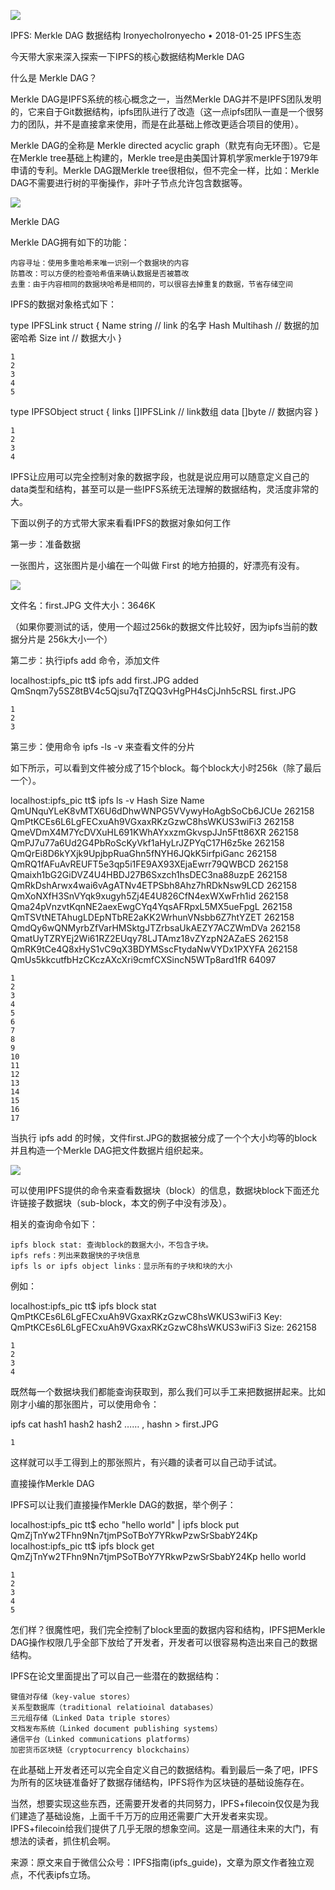 
![](/ipfs/img/ipfs_merkle01.bmp)

IPFS: Merkle DAG 数据结构
IronyechoIronyecho
 • 2018-01-25 IPFS生态	

今天带大家来深入探索一下IPFS的核心数据结构Merkle DAG

什么是 Merkle DAG？

Merkle DAG是IPFS系统的核心概念之一，当然Merkle DAG并不是IPFS团队发明的，它来自于Git数据结构，ipfs团队进行了改造（这一点ipfs团队一直是一个很努力的团队，并不是直接拿来使用，而是在此基础上修改更适合项目的使用）。

Merkle DAG的全称是 Merkle directed acyclic graph（默克有向无环图）。它是在Merkle tree基础上构建的，Merkle tree是由美国计算机学家merkle于1979年申请的专利。Merkle DAG跟Merkle tree很相似，但不完全一样，比如：Merkle DAG不需要进行树的平衡操作，非叶子节点允许包含数据等。

![](/ipfs/img/ipfs_merkle02.bmp)

Merkle DAG

Merkle DAG拥有如下的功能：

    内容寻址：使用多重哈希来唯一识别一个数据块的内容
    防篡改：可以方便的检查哈希值来确认数据是否被篡改
    去重：由于内容相同的数据块哈希是相同的，可以很容去掉重复的数据，节省存储空间

IPFS的数据对象格式如下：

type IPFSLink struct {
  Name string             // link 的名字
  Hash Multihash        // 数据的加密哈希
  Size int                    // 数据大小
}

    1
    2
    3
    4
    5

type IPFSObject struct {
  links []IPFSLink             // link数组
  data []byte        // 数据内容
}

    1
    2
    3
    4

IPFS让应用可以完全控制对象的数据字段，也就是说应用可以随意定义自己的data类型和结构，甚至可以是一些IPFS系统无法理解的数据结构，灵活度非常的大。

下面以例子的方式带大家来看看IPFS的数据对象如何工作

第一步：准备数据

一张图片，这张图片是小编在一个叫做 First 的地方拍摄的，好漂亮有没有。

![](/ipfs/img/ipfs_merkle03.bmp)

文件名：first.JPG  文件大小：3646K

（如果你要测试的话，使用一个超过256k的数据文件比较好，因为ipfs当前的数据分片是 256k大小一个）

第二步：执行ipfs add 命令，添加文件

localhost:ipfs_pic tt$ ipfs add first.JPG
added
QmSnqm7y5SZ8tBV4c5Qjsu7qTZQQ3vHgPH4sCjJnh5cRSL first.JPG

    1
    2
    3

第三步：使用命令 ipfs -ls -v 来查看文件的分片

如下所示，可以看到文件被分成了15个block。每个block大小时256k（除了最后一个）。

localhost:ipfs_pic tt$ ipfs ls -v
Hash                                           Size   Name
QmUNquYLeK8vMTX6U6dDhwWNPG5VVywyHoAgbSoCb6JCUe 262158
QmPtKCEs6L6LgFECxuAh9VGxaxRKzGzwC8hsWKUS3wiFi3 262158
QmeVDmX4M7YcDVXuHL691KWhAYxxzmGkvspJJn5Ftt86XR 262158
QmPJ7u77a6Ud2G4PbRoScKyVkf1aHyLrJZPYqC17H6z5ke 262158
QmQrEi8D6kYXjk9UpjbpRuaGhn5fNYH6JQkK5irfpiGanc 262158
QmRQ1fAFuAvREUFT5e3qp5i1FE9AX93XEjaEwrr79QWBCD 262158
Qmaixh1bG2GiDVZ4U4HBDJ27B6Sxzch1hsDEC3na88uzpE 262158
QmRkDshArwx4wai6vAgATNv4ETPSbh8Ahz7hRDkNsw9LCD 262158
QmXoNXfH3SnVYqk9xugyh5Zj4E4U826CfN4exWXwFrh1id 262158
Qma24pVnzvtKqnNE2aexEwgCYq4YqsAFRpxL5MX5ueFpgL 262158
QmTSVtNETAhugLDEpNTbRE2aKK2WrhunVNsbb6Z7htYZET 262158
QmdQy6wQNMyrbZfVarHMSktgJTZrbsaUkAEZY7ACZWmDVa 262158
QmatUyTZRYEj2Wi61RZ2EUqy78LJTAmz18vZYzpN2AZaES 262158
QmRK9tCe4Q8xHyS1vC9qX3BDYMSscFtydaNwVYDx1PXYFA 262158
QmUs5kkcutfbHzCKczAXcXri9cmfCXSincN5WTp8ard1fR 64097

    1
    2
    3
    4
    5
    6
    7
    8
    9
    10
    11
    12
    13
    14
    15
    16
    17

当执行 ipfs add 的时候，文件first.JPG的数据被分成了一个个大小均等的block并且构造一个Merkle DAG把文件数据片组织起来。


![](/ipfs/img/ipfs_merkle04.bmp)

可以使用IPFS提供的命令来查看数据块（block）的信息，数据块block下面还允许链接子数据块（sub-block，本文的例子中没有涉及）。

相关的查询命令如下：

    ipfs block stat: 查询block的数据大小，不包含子块。
    ipfs refs：列出来数据快的子块信息
    ipfs ls or ipfs object links：显示所有的子块和块的大小

例如：

localhost:ipfs_pic tt$ ipfs block stat
QmPtKCEs6L6LgFECxuAh9VGxaxRKzGzwC8hsWKUS3wiFi3
Key: QmPtKCEs6L6LgFECxuAh9VGxaxRKzGzwC8hsWKUS3wiFi3
Size: 262158

    1
    2
    3
    4

既然每一个数据块我们都能查询获取到，那么我们可以手工来把数据拼起来。比如刚才小编的那张图片，可以使用命令：

ipfs cat hash1 hash2 hash2 …… , hashn > first.JPG

    1

这样就可以手工得到上的那张照片，有兴趣的读者可以自己动手试试。

直接操作Merkle DAG

IPFS可以让我们直接操作Merkle DAG的数据，举个例子：

localhost:ipfs_pic tt$ echo "hello world" | ipfs block put
QmZjTnYw2TFhn9Nn7tjmPSoTBoY7YRkwPzwSrSbabY24Kp
localhost:ipfs_pic tt$ ipfs block get
QmZjTnYw2TFhn9Nn7tjmPSoTBoY7YRkwPzwSrSbabY24Kp
hello world

    1
    2
    3
    4
    5

怎们样？很魔性吧，我们完全控制了block里面的数据内容和结构，IPFS把Merkle DAG操作权限几乎全部下放给了开发者，开发者可以很容易构造出来自己的数据结构。

IPFS在论文里面提出了可以自己一些潜在的数据结构：

    键值对存储（key-value stores）
    关系型数据库（traditional relatioinal databases）
    三元组存储（Linked Data triple stores）
    文档发布系统（Linked document publishing systems）
    通信平台（Linked communications platforms）
    加密货币区块链（cryptocurrency blockchains）

在此基础上开发者还可以完全自定义自己的数据结构。看到最后一条了吧，IPFS为所有的区块链准备好了数据存储结构，IPFS将作为区块链的基础设施存在。

当然，想要实现这些东西，还需要开发者的共同努力，IPFS+filecoin仅仅是为我们建造了基础设施，上面千千万万的应用还需要广大开发者来实现。IPFS+filecoin给我们提供了几乎无限的想象空间。这是一扇通往未来的大门，有想法的读者，抓住机会啊。

来源：原文来自于微信公众号：IPFS指南(ipfs_guide)，文章为原文作者独立观点，不代表ipfs立场。
